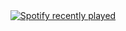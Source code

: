<div align="center">
  <a href="https://open.spotify.com/user/https://open.spotify.com/user/31z272kwudmnhadsd26xwmv3idy4">
    <img src="https://spotify-recently-played-readme.vercel.app/api?user=https://open.spotify.com/user/31z272kwudmnhadsd26xwmv3idy4&count=5&unique=false" alt="Spotify recently played"  />
  </a>
</div>

###
